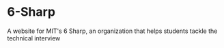 6-Sharp
=======

A website for MIT's 6 Sharp, an organization that helps students tackle the technical interview
